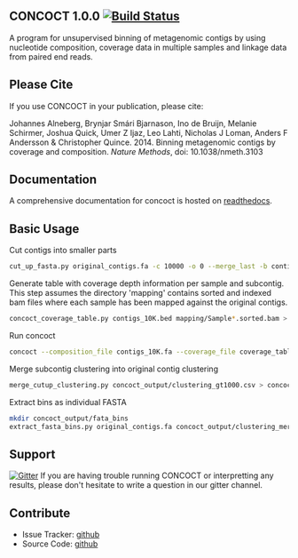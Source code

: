 ## CONCOCT 1.0.0 [![Build Status](https://travis-ci.org/BinPro/CONCOCT.png?branch=master)](https://travis-ci.org/BinPro/CONCOCT)

A program for unsupervised binning of metagenomic contigs by using nucleotide composition,
coverage data in multiple samples and linkage data from paired end reads.

## Please Cite ##
If you use CONCOCT in your publication, please cite:

Johannes Alneberg, Brynjar Smári Bjarnason, Ino de Bruijn, Melanie Schirmer, Joshua Quick, Umer Z Ijaz, Leo Lahti, Nicholas J Loman, Anders F Andersson & Christopher Quince. 2014. Binning metagenomic contigs by coverage and composition. *Nature Methods*, doi: 10.1038/nmeth.3103

## Documentation ##
A comprehensive documentation for concoct is hosted on [readthedocs](https://concoct.readthedocs.org).

## Basic Usage ##
Cut contigs into smaller parts
```bash
cut_up_fasta.py original_contigs.fa -c 10000 -o 0 --merge_last -b contigs_10K.bed > contigs_10K.fa
```

Generate table with coverage depth information per sample and subcontig.
This step assumes the directory 'mapping' contains sorted and indexed bam files where each sample has been mapped against the original contigs.
```bash
concoct_coverage_table.py contigs_10K.bed mapping/Sample*.sorted.bam > coverage_table.tsv
```

Run concoct
```bash
concoct --composition_file contigs_10K.fa --coverage_file coverage_table.tsv -b concoct_output/
```

Merge subcontig clustering into original contig clustering
```bash
merge_cutup_clustering.py concoct_output/clustering_gt1000.csv > concoct_output/clustering_merged.csv
```

Extract bins as individual FASTA
```bash
mkdir concoct_output/fata_bins
extract_fasta_bins.py original_contigs.fa concoct_output/clustering_merge.csv --output_path concoct_output/fasta_bins
```

## Support ##
[![Gitter](https://img.shields.io/badge/gitter-%20join%20chat%20%E2%86%92-4fb99a.svg?style=flat-square)](https://gitter.im/BinPro/CONCOCT)
If you are having trouble running CONCOCT or interpretting any results, please don't hesitate to write a question in our gitter channel.

## Contribute ##

 - Issue Tracker: [github](https://github.com/binpro/CONCOCT/issues)
 - Source Code: [github](https://github.com/binpro/CONCOCT)
